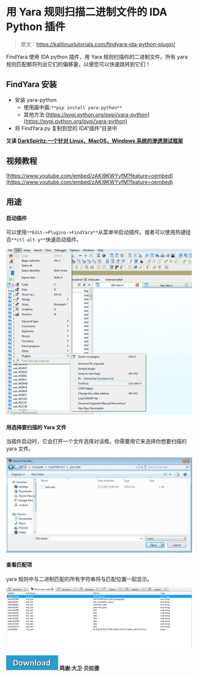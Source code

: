 # 用 Yara 规则扫描二进制文件的 IDA Python 插件

> 原文：<https://kalilinuxtutorials.com/findyara-ida-python-plugin/>

FindYara 使用 IDA python 插件，用 Yara 规则扫描你的二进制文件。所有 yara 规则匹配都将列出它们的偏移量，以便您可以快速跳转到它们！

## **FindYara 安装**

*   安装 yara-python
    *   使用画中画:`**pip install yara-python**`
    *   其他方法:[https://pypi.python.org/pypi/yara-python](https://pypi.python.org/pypi/yara-python)
*   将 FindYara.py 复制到您的 IDA“插件”目录中

**又读 [DarkSpiritz:一个针对 Linux、MacOS、Windows 系统的渗透测试框架](https://kalilinuxtutorials.com/darkspiritz-penetration-testing-2/)**

## **视频教程**

[https://www.youtube.com/embed/zAKi9KWYyfM?feature=oembed](https://www.youtube.com/embed/zAKi9KWYyfM?feature=oembed)

## **用途**

#### **启动插件**

可以使用`**Edit->Plugins->FindYara**`从菜单中启动插件。或者可以使用热键组合`**ctl-alt-y**`快速启动插件。

![](img/11ab0ff40508995085469f65608a0c84.png)

#### **用**选择要扫描的 Yara 文件

当插件启动时，它会打开一个文件选择对话框。你需要用它来选择你想要扫描的 yara 文件。

![](img/e00a09d826d5e92795f68d8d280abbfe.png)

#### **查看匹配项**

yara 规则中与二进制匹配的所有字符串将与匹配位置一起显示。

![](img/f3dbfe4f5d0a28165402d8f23b59ad85.png)

[![](img/d861a9096555aeb1980fc054015933d7.png) ](https://github.com/OALabs/FindYara#installation) **鸣谢:大卫·贝拉德**